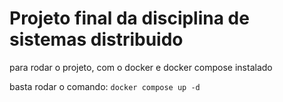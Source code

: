 # Projeto final da disciplina de sistemas distribuido

para rodar o projeto, com o docker e docker compose instalado

basta rodar o comando:
``docker compose up -d``
